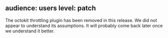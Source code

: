 audience: users
level: patch
---
The octokit throttling plugin has been removed in this release.
We did not appear to understand its assumptions. It will probably
come back later once we understand it better.